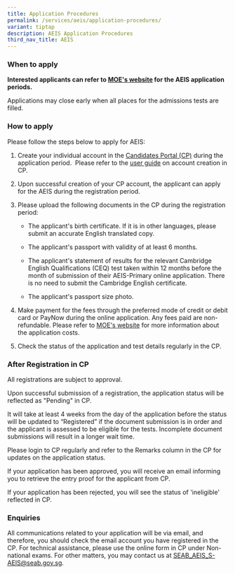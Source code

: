 ```yaml
---
title: Application Procedures
permalink: /services/aeis/application-procedures/
variant: tiptap
description: AEIS Application Procedures
third_nav_title: AEIS
---
```

<h3><strong>When to apply</strong></h3>
<p><strong>Interested applicants can refer to <a href="https://www.moe.gov.sg/international-students/aeis/apply" rel="noopener noreferrer nofollow" target="_blank"><u>MOE's website</u></a>&nbsp;for the AEIS application periods.</strong>
</p>
<p>Applications may close early when all places for the admissions tests
are filled.</p>
<h3><strong>How to apply</strong></h3>
<p>Please follow the steps below to apply for AEIS:</p>
<ol data-tight="true" class="tight">
<li>
<p>Create your individual account in the&nbsp;<a href="https://myexams.seab.gov.sg/auth/login" rel="noopener noreferrer" target="_blank"><u>Candidates Portal (CP)</u></a>&nbsp;during
the application period.&nbsp; Please refer to the <a href="https://www.moe.gov.sg/-/media/files/international-students/aeis-user-guide-on-account-creation-in-cp.pdf" rel="noopener noreferrer nofollow" target="_blank"><u>user guide</u></a> on
account creation in CP.
<br>
</p>
</li>
<li>
<p>Upon successful creation of your CP account, the applicant can apply for
the AEIS during the registration period.
<br>
</p>
</li>
<li>
<p>Please upload the following documents in the CP during the registration
period:</p>
<ul data-tight="true" class="tight">
<li>
<p>The applicant's birth certificate. If it is in other languages, please
submit an accurate English translated copy.</p>
</li>
<li>
<p>The applicant's passport with validity of at least 6 months.</p>
</li>
<li>
<p>The applicant's statement of results for the relevant Cambridge English
Qualifications (CEQ) test taken within 12 months before the month of submission
of their AEIS-Primary online application. There is no need to submit the
Cambridge English certificate.</p>
</li>
<li>
<p>The applicant's passport size photo.
<br>
</p>
</li>
</ul>
</li>
<li>
<p>Make payment for the fees through the preferred mode of credit or debit
card or PayNow during the online application. Any fees paid are non-refundable.
Please refer to <a href="https://www.moe.gov.sg/international-students/aeis/apply" rel="noopener noreferrer nofollow" target="_blank"><u>MOE's website</u></a> for
more information about the application costs.
<br>
</p>
</li>
<li>
<p>Check the status of the application and test details regularly in the
CP.</p>
</li>
</ol>
<h3><strong>After Registration in CP</strong></h3>
<p>All registrations are subject to approval.</p>
<p>Upon successful submission of a registration, the application status will
be reflected as "Pending" in CP.</p>
<p>It will take at least 4 weeks from the day of the application before the
status will be updated to “Registered” if the document submission is in
order and the applicant is assessed to be eligible for the tests. Incomplete
document submissions will result in a longer wait time.</p>
<p>Please login to CP regularly and refer to the Remarks column in the CP
for updates on the application status.</p>
<p>If your application has been approved, you will receive an email informing
you to retrieve the entry proof for the applicant from CP.</p>
<p>If your application has been rejected, you will see the status of 'ineligible'
reflected in CP.</p>
<h3><strong>Enquiries</strong></h3>
<p>All communications related to your application will be via email, and
therefore, you should check the email account you have registered in the
CP. For technical assistance, please use the online form in CP under Non-national
exams. For other matters, you may contact us at <a href="https://www.moe.gov.sg/international-students/aeis/apply" rel="noopener noreferrer nofollow" target="_blank"><u>SEAB_AEIS_S-AEIS@seab.gov.sg</u></a>.</p>